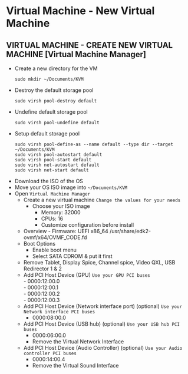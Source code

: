 # Virtual Machine - New Virtual Machine
## VIRTUAL MACHINE - CREATE NEW VIRTUAL MACHINE [Virtual Machine Manager]

- Create a new directory for the VM
  ```
  sudo mkdir ~/Documents/KVM
  ```
- Destroy the default storage pool
  ```
  sudo virsh pool-destroy default
  ```
- Undefine default storage pool
  ```
  sudo virsh pool-undefine default
  ```
- Setup default storage pool
  ```
  sudo virsh pool-define-as --name default --type dir --target ~/Documents/KVM
  sudo virsh pool-autostart default
  sudo virsh pool-start default
  sudo virsh net-autostart default
  sudo virsh net-start default
  ```
- Download the ISO of the OS
- Move your OS ISO image into `~/Documents/KVM`
- Open `Virtual Machine Manager`
	- Create a new virtual machine `Change the values for your needs`
		- Choose your ISO image
    		- Memory: 32000
    		- CPUs: 16
    		- Customize configuration before install
  	- Overview
    		- Firmware: UEFI x86_64 /usr/share/edk2-ovmf/x64/OVMF_CODE.fd
  	- Boot Options
	  	- Enable boot menu
	  	- Select SATA CDROM & put it first
  	- Remove Tablet, Display Spice, Channel spice, Video QXL, USB Redirector 1 & 2
  	- Add PCI Host Device (GPU) `Use your GPU PCI buses`  
    		- 0000:12:00.0  
    		- 0000:12:00.1  
    		- 0000:12:00.2  
    		- 0000:12:00.3
	- Add PCI Host Device (Network interface port) (optional) `Use your Network interface PCI buses`
		- 0000:08:00.0
	- Add PCI Host Device (USB hub) (optional) `Use your USB hub PCI buses`
		- 0000:06:00.0
		- Remove the Virtual Network Interface
	- Add PCI Host Device (Audio Controller) (optional) `Use your Audio controller PCI buses`
		- 0000:14:00.4
		- Remove the Virtual Sound Interface 
